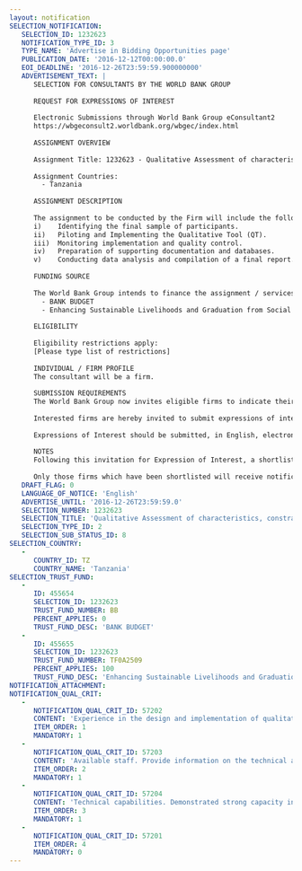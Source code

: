 ```yaml
---
layout: notification
SELECTION_NOTIFICATION: 
   SELECTION_ID: 1232623
   NOTIFICATION_TYPE_ID: 3
   TYPE_NAME: 'Advertise in Bidding Opportunities page'
   PUBLICATION_DATE: '2016-12-12T00:00:00.0'
   EOI_DEADLINE: '2016-12-26T23:59:59.900000000'
   ADVERTISEMENT_TEXT: |
      SELECTION FOR CONSULTANTS BY THE WORLD BANK GROUP
      
      REQUEST FOR EXPRESSIONS OF INTEREST
      
      Electronic Submissions through World Bank Group eConsultant2
      https://wbgeconsult2.worldbank.org/wbgec/index.html
      
      ASSIGNMENT OVERVIEW
      
      Assignment Title: 1232623 - Qualitative Assessment of characteristics, constraints and potential interventions to household enterprises in Tanzania
      
      Assignment Countries:
        - Tanzania
      
      ASSIGNMENT DESCRIPTION
      
      The assignment to be conducted by the Firm will include the following activities:
      i)	Identifying the final sample of participants.
      ii)	Piloting and Implementing the Qualitative Tool (QT). 
      iii)	Monitoring implementation and quality control. 
      iv)	Preparation of supporting documentation and databases. 
      v)	Conducting data analysis and compilation of a final report.
      
      FUNDING SOURCE
      
      The World Bank Group intends to finance the assignment / services described below under the following:
        - BANK BUDGET
        - Enhancing Sustainable Livelihoods and Graduation from Social Assistance in Tanzania: Bottlenecks to Self-Employment and Household Enterprises
      
      ELIGIBILITY
      
      Eligibility restrictions apply:
      [Please type list of restrictions]
      
      INDIVIDUAL / FIRM PROFILE
      The consultant will be a firm. 
      
      SUBMISSION REQUIREMENTS
      The World Bank Group now invites eligible firms to indicate their interest in providing the services.  Interested firms must provide information indicating that they are qualified to perform the services (brochures, description of similar assignments, experience in similar conditions, availability of appropriate skills among staff, etc. for firms; CV and cover letter for individuals).  Please note that the total size of all attachments should be less than 5MB.  Consultants may associate to enhance their qualifications.
      
      Interested firms are hereby invited to submit expressions of interest.
      
      Expressions of Interest should be submitted, in English, electronically through World Bank Group eConsultant2 (https://wbgeconsult2.worldbank.org/wbgec/index.html)
      
      NOTES
      Following this invitation for Expression of Interest, a shortlist of qualified firms will be formally invited to submit proposals. Shortlisting and selection will be subject to the availability of funding.
      
      Only those firms which have been shortlisted will receive notification. No debrief will be provided to firms which have not been shortlisted.
   DRAFT_FLAG: 0
   LANGUAGE_OF_NOTICE: 'English'
   ADVERTISE_UNTIL: '2016-12-26T23:59:59.0'
   SELECTION_NUMBER: 1232623
   SELECTION_TITLE: 'Qualitative Assessment of characteristics, constraints and potential interventions to household enterprises in Tanzania'
   SELECTION_TYPE_ID: 2
   SELECTION_SUB_STATUS_ID: 8
SELECTION_COUNTRY: 
   - 
      COUNTRY_ID: TZ
      COUNTRY_NAME: 'Tanzania'
SELECTION_TRUST_FUND: 
   - 
      ID: 455654
      SELECTION_ID: 1232623
      TRUST_FUND_NUMBER: BB
      PERCENT_APPLIES: 0
      TRUST_FUND_DESC: 'BANK BUDGET'
   - 
      ID: 455655
      SELECTION_ID: 1232623
      TRUST_FUND_NUMBER: TF0A2509
      PERCENT_APPLIES: 100
      TRUST_FUND_DESC: 'Enhancing Sustainable Livelihoods and Graduation from Social Assistance in Tanzania: Bottlenecks to Self-Employment and Household Enterprises'
NOTIFICATION_ATTACHMENT: 
NOTIFICATION_QUAL_CRIT: 
   - 
      NOTIFICATION_QUAL_CRIT_ID: 57202
      CONTENT: 'Experience in the design and implementation of qualitative studies. Significant experience in designing and fielding complex qualitative research techniques (particularly focus group discussion, in-depth interviews and key informant interviews) in Tanzania preferably or in Sub Saharan Region in general'
      ITEM_ORDER: 1
      MANDATORY: 1
   - 
      NOTIFICATION_QUAL_CRIT_ID: 57203
      CONTENT: 'Available staff. Provide information on the technical and managerial capabilities of the Firm to implement the above mentioned activities, including the qualifications of the key staff available for the project. Since the QT includes sex-specific activities, the Firm requires skilled male and female facilitators/interviewers and note takers'
      ITEM_ORDER: 2
      MANDATORY: 1
   - 
      NOTIFICATION_QUAL_CRIT_ID: 57204
      CONTENT: 'Technical capabilities. Demonstrated strong capacity in data management, statistics and sampling strategies. Proven excellence in production of written reports and brief presentations of research, and proven record of delivering timely results.'
      ITEM_ORDER: 3
      MANDATORY: 1
   - 
      NOTIFICATION_QUAL_CRIT_ID: 57201
      ITEM_ORDER: 4
      MANDATORY: 0
---
```

